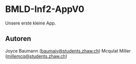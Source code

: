 # BMLD-Inf2-AppV0

Unsere erste kleine App.

## Autoren

Joyce Baumann (baumajy@students.zhaw.ch)
Mcqulat Miller (millemcq@students.zhaw.ch)


